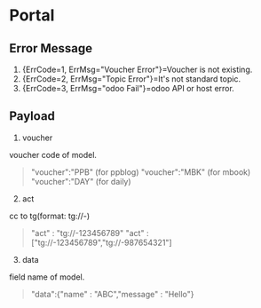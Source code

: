# Portal

##  Error Message

1. {ErrCode=1, ErrMsg="Voucher Error"}=Voucher is not existing.
2. {ErrCode=2, ErrMsg="Topic Error"}=It's not standard topic.
3. {ErrCode=3, ErrMsg="odoo Fail"}=odoo API or host error.

##  Payload

1. voucher

voucher code of model.
> "voucher":"PPB" (for ppblog)
> "voucher":"MBK" (for mbook)
> "voucher":"DAY" (for daily)

2. act

cc to tg(format: tg://-)
> "act" : "tg://-123456789"
> "act" : ["tg://-123456789","tg://-987654321"]

3. data

field name of model.
> "data":{"name" : "ABC","message" : "Hello"}
